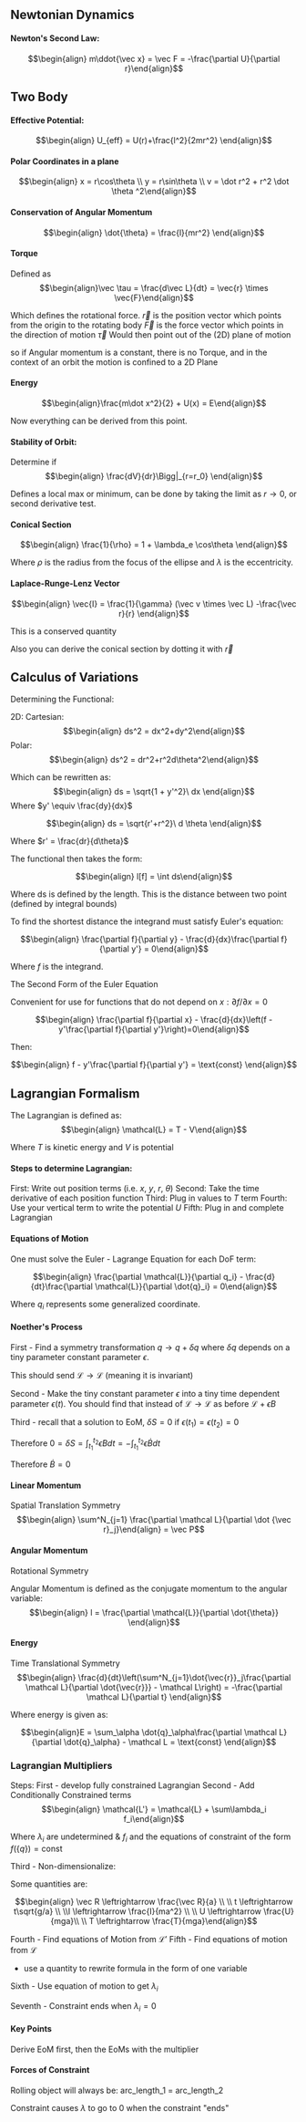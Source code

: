 ## Newtonian Dynamics
#### Newton's Second Law:
$$\begin{align} m\ddot{\vec x} = \vec F = -\frac{\partial U}{\partial r}\end{align}$$


## Two Body
#### Effective Potential:

$$\begin{align} U_{eff} = U(r)+\frac{l^2}{2mr^2} \end{align}$$

#### Polar Coordinates in a plane
$$\begin{align} x = r\cos\theta \\ y = r\sin\theta \\ v = \dot r^2 + r^2 \dot \theta ^2\end{align}$$

#### Conservation of Angular Momentum

$$\begin{align} \dot{\theta} = \frac{l}{mr^2} \end{align}$$

#### Torque
Defined as $$\begin{align}\vec \tau = \frac{d\vec L}{dt} = \vec{r} \times \vec{F}\end{align}$$

Which defines the rotational force. 
$\vec r$ is the position vector which points from the origin to the rotating body 
$\vec F$ is the force vector which points in the direction of motion
$\vec \tau$ Would then point out of the (2D) plane of motion

so if Angular momentum is a constant, there is no Torque, and in the context of an orbit the motion is confined to a 2D Plane

#### Energy
$$\begin{align}\frac{m\dot x^2}{2} + U(x) = E\end{align}$$

Now everything can be derived from this point. 



#### Stability of Orbit:
Determine if 
$$\begin{align} \frac{dV}{dr}\Bigg|_{r=r_0} \end{align}$$

Defines a local max or minimum, can be done by taking the limit as $r \to 0$, or second derivative test.

#### Conical Section
$$\begin{align} \frac{1}{\rho} = 1 + \lambda_e \cos\theta \end{align}$$

Where $\rho$ is the radius from the focus of the ellipse and $\lambda$ is the eccentricity.

#### Laplace-Runge-Lenz Vector

$$\begin{align} \vec{I} = \frac{1}{\gamma} (\vec v \times \vec L) -\frac{\vec r}{r} \end{align}$$

This is a conserved quantity

Also you can derive the conical section by dotting it with $\vec r$

## Calculus of Variations
Determining the Functional:

2D: 
Cartesian:
$$\begin{align} ds^2 = dx^2+dy^2\end{align}$$
Polar: 
$$\begin{align} ds^2 = dr^2+r^2d\theta^2\end{align}$$

Which can be rewritten as:
$$\begin{align}
ds = \sqrt{1 + y'^2}\ dx
\end{align}$$
Where $y' \equiv \frac{dy}{dx}$

$$\begin{align} ds = \sqrt{r'+r^2}\ d \theta
\end{align}$$

Where $r' = \frac{dr}{d\theta}$

The functional then takes the form:

$$\begin{align} l[f] = \int ds\end{align}$$

Where ds is defined by the length. This is the distance between two point (defined by integral bounds)

To find the shortest distance the integrand must satisfy Euler's equation:

$$\begin{align} \frac{\partial f}{\partial y} - \frac{d}{dx}\frac{\partial f}{\partial y'} = 0\end{align}$$

Where $f$ is the integrand.

The Second Form of the Euler Equation

Convenient for use for functions that do not depend on $x:\partial f/\partial x =0$

$$\begin{align} \frac{\partial f}{\partial x} - \frac{d}{dx}\left(f - y'\frac{\partial f}{\partial y'}\right)=0\end{align}$$

Then:

$$\begin{align} f - y'\frac{\partial f}{\partial y'} = \text{const} \end{align}$$
## Lagrangian Formalism

The Lagrangian is defined as: $$\begin{align} \mathcal{L} = T - V\end{align}$$

Where $T$ is kinetic energy and $V$ is potential

#### Steps to determine Lagrangian:

First: Write out position terms (i.e. $x$, $y$, $r$, $\theta$)
Second: Take the time derivative of each position function
Third: Plug in values to $T$ term
Fourth: Use your vertical term to write the potential $U$
Fifth: Plug in and complete Lagrangian

#### Equations of Motion
One must solve the Euler - Lagrange Equation for each DoF term:

$$\begin{align} \frac{\partial \mathcal{L}}{\partial q_i} - \frac{d}{dt}\frac{\partial \mathcal{L}}{\partial \dot{q}_i} = 0\end{align}$$

Where $q_i$ represents some generalized coordinate.

#### Noether's Process

First - Find a symmetry transformation $q \rightarrow q + \delta q$ where $\delta q$ depends on a tiny parameter constant parameter $\epsilon$.

This should send $\mathcal{L} \rightarrow \mathcal{L}$ (meaning it is invariant)

Second - Make the tiny constant parameter $\epsilon$ into a tiny time dependent parameter $\epsilon(t)$. You should find that instead of $\mathcal{L} \rightarrow \mathcal{L}$ as before $\mathcal{L} + \dot\epsilon B$

Third - recall that a solution to EoM, $\delta S = 0$ if $\epsilon(t_1) = \epsilon(t_2) = 0$

Therefore $0 = \delta S = \int^{t_2}_{t_1} \dot\epsilon B dt = - \int^{t_2}_{t_1}\epsilon \dot Bdt$

Therefore $\dot B = 0$


#### Linear Momentum
Spatial Translation Symmetry
$$\begin{align} \sum^N_{j=1} \frac{\partial \mathcal L}{\partial \dot {\vec r}_j}\end{align} = \vec P$$
#### Angular Momentum
Rotational Symmetry

Angular Momentum is defined as the conjugate momentum to the angular variable:
$$\begin{align} l = \frac{\partial \mathcal{L}}{\partial \dot{\theta}} \end{align}$$

#### Energy
Time Translational Symmetry
$$\begin{align} \frac{d}{dt}\left(\sum^N_{j=1}\dot{\vec{r}}_j\frac{\partial \mathcal L}{\partial \dot{\vec{r}}} - \mathcal L\right) = -\frac{\partial \mathcal L}{\partial t} \end{align}$$

Where energy is given as:

$$\begin{align}E = \sum_\alpha \dot{q}_\alpha\frac{\partial \mathcal L}{\partial \dot{q}_\alpha} - \mathcal L = \text{const} \end{align}$$

### Lagrangian Multipliers

Steps:
First - develop fully constrained Lagrangian 
Second - Add Conditionally Constrained terms $$\begin{align} \mathcal{L'} = \mathcal{L} + \sum\lambda_i f_i\end{align}$$

Where $\lambda_i$ are undetermined & $f_i$ and the equations of constraint of the form $f(\{q\}) = \text{const}$

Third - Non-dimensionalize:

Some quantities are:

$$\begin{align} \vec R \leftrightarrow \frac{\vec R}{a} \\ \\ t \leftrightarrow t\sqrt{g/a} \\ \\I \leftrightarrow \frac{I}{ma^2} \\ \\ U \leftrightarrow \frac{U}{mga}\\ \\ T \leftrightarrow \frac{T}{mga}\end{align}$$

Fourth - Find equations of Motion from $\mathcal{L'}$
Fifth - Find equations of motion from $\mathcal{L}$
- use a quantity to rewrite formula in the form of one variable

Sixth - Use equation of motion to get $\lambda_i$

Seventh - Constraint ends when $\lambda_i=0$  

#### Key Points
Derive EoM first, then the EoMs with the multiplier

#### Forces of Constraint
Rolling object will always be:
arc_length_1 = arc_length_2

Constraint causes $\lambda$ to go to 0 when the constraint "ends"
